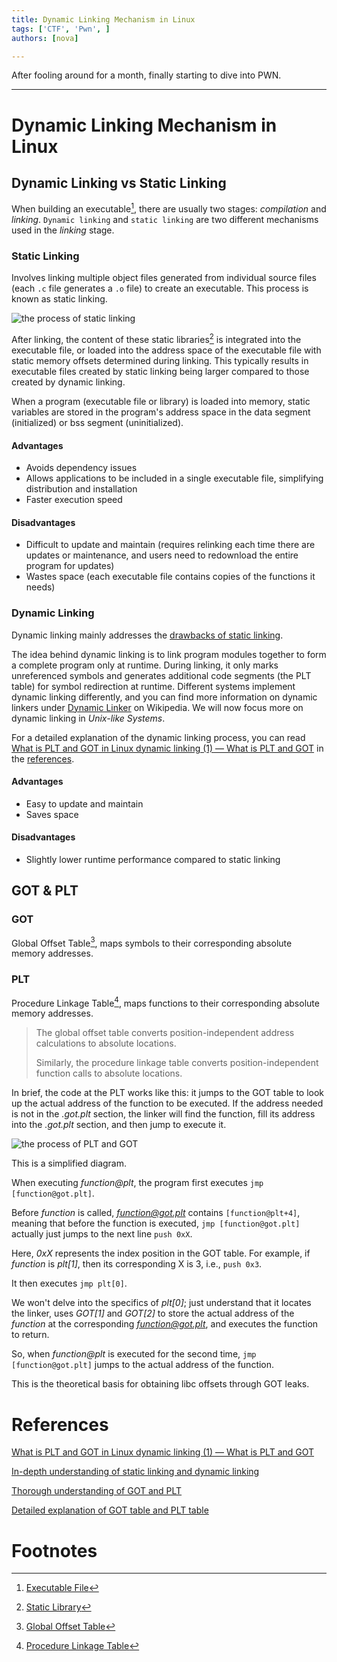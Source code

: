 ```yaml
---
title: Dynamic Linking Mechanism in Linux
tags: ['CTF', 'Pwn', ]
authors: [nova]

---
```


After fooling around for a month, finally starting to dive into PWN.

---

# Dynamic Linking Mechanism in Linux

## Dynamic Linking vs Static Linking

When building an executable[^1], there are usually two stages: *compilation* and *linking*. `Dynamic linking` and `static linking` are two different mechanisms used in the *linking* stage.

### Static Linking

Involves linking multiple object files generated from individual source files (each `.c` file generates a `.o` file) to create an executable. This process is known as static linking.

![the process of static linking](https://cdn.ova.moe/img/20180505235327609)

After linking, the content of these static libraries[^2] is integrated into the executable file, or loaded into the address space of the executable file with static memory offsets determined during linking. This typically results in executable files created by static linking being larger compared to those created by dynamic linking.

When a program (executable file or library) is loaded into memory, static variables are stored in the program's address space in the data segment (initialized) or bss segment (uninitialized).

#### Advantages

- Avoids dependency issues
- Allows applications to be included in a single executable file, simplifying distribution and installation
- Faster execution speed

#### Disadvantages

- Difficult to update and maintain (requires relinking each time there are updates or maintenance, and users need to redownload the entire program for updates)
- Wastes space (each executable file contains copies of the functions it needs)

### Dynamic Linking

Dynamic linking mainly addresses the [drawbacks of static linking](#disadvantages).

The idea behind dynamic linking is to link program modules together to form a complete program only at runtime. During linking, it only marks unreferenced symbols and generates additional code segments (the PLT table) for symbol redirection at runtime. Different systems implement dynamic linking differently, and you can find more information on dynamic linkers under [Dynamic Linker](https://en.wikipedia.org/wiki/Dynamic_linker) on Wikipedia. We will now focus more on dynamic linking in *Unix-like Systems*.

For a detailed explanation of the dynamic linking process, you can read [What is PLT and GOT in Linux dynamic linking (1) — What is PLT and GOT](https://blog.csdn.net/linyt/article/details/51635768) in the [references](#references).

#### Advantages

- Easy to update and maintain
- Saves space

#### Disadvantages

- Slightly lower runtime performance compared to static linking



## GOT & PLT

### GOT

Global Offset Table[^5], maps symbols to their corresponding absolute memory addresses.

### PLT

Procedure Linkage Table[^6], maps functions to their corresponding absolute memory addresses.



> The global offset table converts position-independent address calculations to absolute locations. 
>
> Similarly, the procedure linkage table converts position-independent function calls to absolute locations.



In brief, the code at the PLT works like this: it jumps to the GOT table to look up the actual address of the function to be executed. If the address needed is not in the *.got.plt* section, the linker will find the function, fill its address into the *.got.plt* section, and then jump to execute it.

![the process of PLT and GOT](https://cdn.ova.moe/img/20170123155535419)

This is a simplified diagram.

When executing *function@plt*, the program first executes `jmp [function@got.plt]`.

Before *function* is called, *function@got.plt* contains `[function@plt+4]`, meaning that before the function is executed, `jmp [function@got.plt]` actually just jumps to the next line `push 0xX`.

Here, *0xX* represents the index position in the GOT table. For example, if *function* is *plt[1]*, then its corresponding X is 3, i.e., `push 0x3`.

It then executes `jmp plt[0]`.

We won't delve into the specifics of *plt[0]*; just understand that it locates the linker, uses *GOT[1]* and *GOT[2]* to store the actual address of the *function* at the corresponding *function@got.plt*, and executes the function to return.

So, when *function@plt* is executed for the second time, `jmp [function@got.plt]` jumps to the actual address of the function.

This is the theoretical basis for obtaining libc offsets through GOT leaks.





# References

[What is PLT and GOT in Linux dynamic linking (1) — What is PLT and GOT](https://blog.csdn.net/linyt/article/details/51635768)

[In-depth understanding of static linking and dynamic linking](https://blog.csdn.net/kang___xi/article/details/80210717)

[Thorough understanding of GOT and PLT](https://www.jianshu.com/p/5092d6d5caa3)

[Detailed explanation of GOT table and PLT table](https://blog.csdn.net/qq_18661257/article/details/54694748)



# Footnotes

[^1]: [Executable File](https://en.wikipedia.org/wiki/Executable)
[^2]: [Static Library](https://en.wikipedia.org/wiki/Static_linking)
[^3]: [Data Segment](https://en.wikipedia.org/wiki/Data_segment)
[^4]: [.BSS](https://en.wikipedia.org/wiki/.bss)
[^5]: [Global Offset Table](https://en.wikipedia.org/wiki/Global_Offset_Table)
[^6]: [Procedure Linkage Table](https://docs.oracle.com/cd/E26505_01/html/E26506/chapter6-1235.html#:~:text=The%20global%20offset%20table%20converts,function%20calls%20to%20absolute%20locations.)

<!-- AI -->
